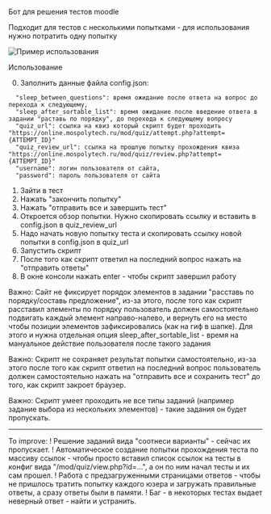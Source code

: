 Бот для решения тестов moodle

Подходит для тестов с несколькими попытками - для использования нужно потратить одну попытку

![Пример использования](http://odoog.github.io/english-solver-usage.gif)

Использование

0) Заполнить данные файла config.json:

```
  "sleep_between_questions": время ожидание после ответа на вопрос до перехода к следующему,
  "sleep_after_sortable_list": время ожидание после введение ответа в задании "раставь по порядку", до перехода к следующему вопросу
  "quiz_url": ссылка на квиз который скрипт будет проходить "https://online.mospolytech.ru/mod/quiz/attempt.php?attempt={ATTEMPT_ID}"
  "quiz_review_url": ссылка на прошлую попытку прохождения квиза "https://online.mospolytech.ru/mod/quiz/review.php?attempt={ATTEMPT_ID}"
  "username": логин пользователя от сайта,
  "password": пароль пользователя от сайта
```

1) Зайти в тест
2) Нажать "закончить попытку"
4) Нажать "отправить все и завершить тест"
5) Откроется обзор попытки. Нужно скопировать ссылку и вставить в config.json в quiz_review_url
6) Надо начать новую попытку теста и скопировать ссылку новой попытки в config.json в quiz_url
7) Запустить скрипт
8) После того как скрипт ответил на последний вопрос нажать на "отправить ответы"
9) В окне консоли нажать enter - чтобы скрипт завершил работу

Важно: Сайт не фиксирует порядок элементов в задании "расставь по порядку/составь предложение", 
из-за этого, после того как скрипт расставил элементы по порядку пользователь должен самостоятельно подвигать каждый элемент направо-налево, и вернуть его на место чтобы позиции элементов зафиксировались (как на гиф в шапке).
Для этого и нужна отдельная опция sleep_after_sortable_list - время на мануальное действие пользователя после такого задания

Важно: Скрипт не сохраняет результат попытки самостоятельно, из-за этого после того как скрипт ответил на последний вопрос пользователь должен самостоятельно нажать на "отправить все и сохранить тест" до того, как скрипт закроет браузер.

Важно: Скрипт умеет проходить не все типы заданий (например задание выбора из нескольких элементов) - такие задания он будет пропускать.

--------------------------------------------------------------------------------------------------------

To improve:
! Решение заданий вида "соотнеси варианты" - сейчас их пропускает.
! Автоматическое создание попытки прохождения теста по массиву ссылок - чтобы просто вставил список ссылок на тесты в конфиг вида "/mod/quiz/view.php?id=...", а он по ним начал тесты и их сам прошел.
! Работа с предзагруженными страницами ответов - чтобы не пришлось тратить попытку каждого юзера и загружать правильные ответы, а сразу ответы были в памяти.
! Баг - в некоторых тестах выдает неверный ответ - найти и устранить.